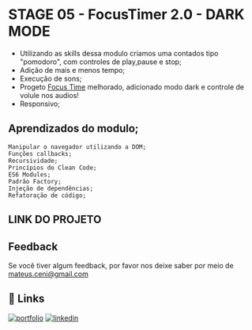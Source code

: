 
# STAGE 05 - FocusTimer 2.0 - DARK MODE



 - Utilizando as skills dessa modulo criamos uma contados tipo "pomodoro", com controles de play,pause e stop;
 - Adição de mais e menos tempo;
 - Execução de sons;
 - Progeto [Focus Time](https://github.com/Ceni82/STAGE05_FocusTimer2.0/new/main?readme=1) melhorado, adicionado modo dark e controle de volule nos audios!
 - Responsivo;
 


## Aprendizados do modulo;

    Manipular o navegador utilizando a DOM;
    Funções callbacks;
    Recursividade;
    Princípios do Clean Code;
    ES6 Modules;
    Padrão Factory;
    Injeção de dependências;
    Refatoração de código; 



## LINK DO PROJETO





## Feedback

Se você tiver algum feedback, por favor nos deixe saber por meio de mateus.ceni@gmail.com


## 🔗 Links
[![portfolio](https://img.shields.io/badge/my_portfolio-000?style=for-the-badge&logo=ko-fi&logoColor=white)](https://mysocialtree.vercel.app/)
[![linkedin](https://img.shields.io/badge/linkedin-0A66C2?style=for-the-badge&logo=linkedin&logoColor=white)](https://www.linkedin.com/in/mateus-ceni-9a362a226/)


